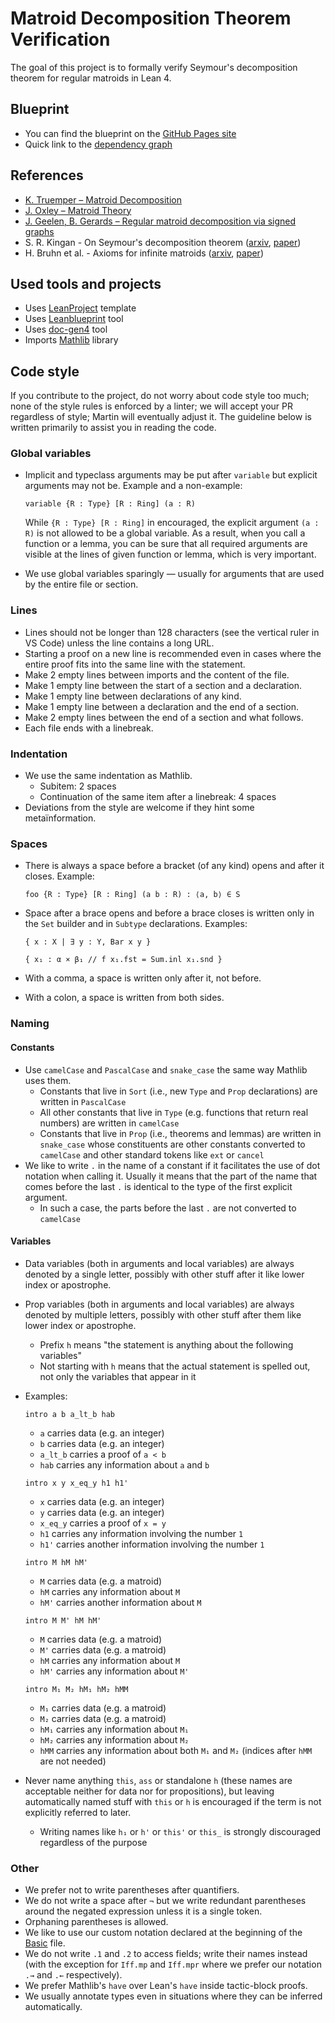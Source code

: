 # Matroid Decomposition Theorem Verification

The goal of this project is to formally verify Seymour's decomposition theorem for regular matroids in Lean 4.

## Blueprint

- You can find the blueprint on the [GitHub Pages site](https://ivan-sergeyev.github.io/seymour/)
- Quick link to the [dependency graph](https://ivan-sergeyev.github.io/seymour/blueprint/dep_graph_document.html)

## References

- [K. Truemper – Matroid Decomposition](https://www2.math.ethz.ch/EMIS/monographs/md/)
- [J. Oxley – Matroid Theory](https://doi.org/10.1093/acprof:oso/9780198566946.001.0001)
- [J. Geelen, B. Gerards – Regular matroid decomposition via signed graphs](https://www.math.uwaterloo.ca/~jfgeelen/Publications/regular.pdf)
- S. R. Kingan - On Seymour's decomposition theorem ([arxiv](https://arxiv.org/abs/1403.7757), [paper](https://doi.org/10.1007/s00026-015-0261-1))
- H. Bruhn et al. - Axioms for infinite matroids ([arxiv](https://arxiv.org/abs/1003.3919), [paper](https://doi.org/10.1016/j.aim.2013.01.011))

## Used tools and projects

- Uses [LeanProject](https://github.com/pitmonticone/LeanProject) template
- Uses [Leanblueprint](https://github.com/PatrickMassot/leanblueprint) tool
- Uses [doc-gen4](https://github.com/leanprover/doc-gen4) tool
- Imports [Mathlib](https://github.com/leanprover-community/mathlib4) library

## Code style

If you contribute to the project, do not worry about code style too much;
none of the style rules is enforced by a linter;
we will accept your PR regardless of style;
Martin will eventually adjust it.
The guideline below is written primarily to assist you in reading the code.

### Global variables

- Implicit and typeclass arguments may be put after `variable` but explicit arguments may not be. Example and a non-example:

  `variable {R : Type} [R : Ring] (a : R)`

  While `{R : Type} [R : Ring]` in encouraged, the explicit argument `(a : R)` is not allowed to be a global variable.
  As a result, when you call a function or a lemma, you can be sure that all required arguments are visible at the lines of given function or lemma,
  which is very important.
- We use global variables sparingly — usually for arguments that are used by the entire file or section.

### Lines

- Lines should not be longer than 128 characters (see the vertical ruler in VS Code) unless the line contains a long URL.
- Starting a proof on a new line is recommended even in cases where the entire proof fits into the same line with the statement.
- Make 2 empty lines between imports and the content of the file.
- Make 1 empty line between the start of a section and a declaration.
- Make 1 empty line between declarations of any kind.
- Make 1 empty line between a declaration and the end of a section.
- Make 2 empty lines between the end of a section and what follows.
- Each file ends with a linebreak.

### Indentation

- We use the same indentation as Mathlib.
  - Subitem: 2 spaces
  - Continuation of the same item after a linebreak: 4 spaces
- Deviations from the style are welcome if they hint some metaïnformation.

### Spaces

- There is always a space before a bracket (of any kind) opens and after it closes. Example:

  `foo {R : Type} [R : Ring] (a b : R) : ⟨a, b⟩ ∈ S`
- Space after a brace opens and before a brace closes is written only in the `Set` builder and in `Subtype` declarations. Examples:

  `{ x : X | ∃ y : Y, Bar x y }`

  `{ x₁ : α × β₁ // f x₁.fst = Sum.inl x₁.snd }`

- With a comma, a space is written only after it, not before.
- With a colon, a space is written from both sides.

### Naming

#### Constants

- Use `camelCase` and `PascalCase` and `snake_case` the same way Mathlib uses them.
  - Constants that live in `Sort` (i.e., new `Type` and `Prop` declarations) are written in `PascalCase`
  - All other constants that live in `Type` (e.g. functions that return real numbers) are written in `camelCase`
  - Constants that live in `Prop` (i.e., theorems and lemmas) are written in `snake_case` whose constituents are other constants converted to `camelCase` and other standard tokens like `ext` or `cancel`
- We like to write `.` in the name of a constant if it facilitates the use of dot notation when calling it. Usually it means that the part of the name that comes before the last `.` is identical to the type of the first explicit argument.
  - In such a case, the parts before the last `.` are not converted to `camelCase`

#### Variables

- Data variables (both in arguments and local variables) are always denoted by a single letter, possibly with other stuff after it like lower index or apostrophe.
- Prop variables (both in arguments and local variables) are always denoted by multiple letters, possibly with other stuff after them like lower index or apostrophe.
  - Prefix `h` means "the statement is anything about the following variables"
  - Not starting with `h` means that the actual statement is spelled out, not only the variables that appear in it
- Examples:

  `intro a b a_lt_b hab`
  - `a` carries data (e.g. an integer)
  - `b` carries data (e.g. an integer)
  - `a_lt_b` carries a proof of `a < b`
  - `hab` carries any information about `a` and `b`

  `intro x y x_eq_y h1 h1'`
  - `x` carries data (e.g. an integer)
  - `y` carries data (e.g. an integer)
  - `x_eq_y` carries a proof of `x = y`
  - `h1` carries any information involving the number `1`
  - `h1'` carries another information involving the number `1`

  `intro M hM hM'`
  - `M` carries data (e.g. a matroid)
  - `hM` carries any information about `M`
  - `hM'` carries another information about `M`

  `intro M M' hM hM'`
  - `M` carries data (e.g. a matroid)
  - `M'` carries data (e.g. a matroid)
  - `hM` carries any information about `M`
  - `hM'` carries any information about `M'`

  `intro M₁ M₂ hM₁ hM₂ hMM`
  - `M₁` carries data (e.g. a matroid)
  - `M₂` carries data (e.g. a matroid)
  - `hM₁` carries any information about `M₁`
  - `hM₂` carries any information about `M₂`
  - `hMM` carries any information about both `M₁` and `M₂` (indices after `hMM` are not needed)
- Never name anything `this`, `ass` or standalone `h` (these names are acceptable neither for data nor for propositions), but leaving automatically named stuff with `this` or `h` is encouraged if the term is not explicitly referred to later.
  - Writing names like `h₁` or `h'` or `this'` or `this_` is strongly discouraged regardless of the purpose

### Other

- We prefer not to write parentheses after quantifiers.
- We do not write a space after `¬` but we write redundant parentheses around the negated expression unless it is a single token.
- Orphaning parentheses is allowed.
- We like to use our custom notation declared at the beginning of the [Basic](https://github.com/Ivan-Sergeyev/seymour/blob/main/Seymour/Basic.lean) file.
- We do not write `.1` and `.2` to access fields; write their names instead (with the exception for `Iff.mp` and `Iff.mpr` where we prefer our notation `.→` and `.←` respectively).
- We prefer Mathlib's `have` over Lean's `have` inside tactic-block proofs.
- We usually annotate types even in situations where they can be inferred automatically.
